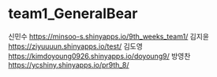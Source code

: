 # team1_GeneralBear
 
신민수 https://minsoo-s.shinyapps.io/9th_weeks_team1/
김지윤 https://ziyuuuun.shinyapps.io/test/
김도영 https://kimdoyoung0926.shinyapps.io/doyoung9/
방영찬 https://ycshiny.shinyapps.io/pr9th_8/
